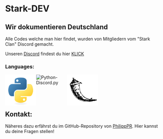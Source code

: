 
# Stark-DEV

## Wir dokumentieren Deutschland

Alle Codes welche man hier findet, wurden von Mitgliedern vom "Stark Clan" Discord gemacht.

Unseren [Discord](https://discord.com/invite/w6nyGvmnjz) findest du hier [KLICK](https://discord.com/invite/w6nyGvmnjz)

### Languages:
<img align="left" alt="Python" width="100px" src="https://github.com/devicons/devicon/blob/master/icons/python/python-original.svg" />
<img align="left" alt="Python-Discord.py" width="100px" src="https://discordpy.readthedocs.io/en/stable/_static/discord_py_logo.ico" />
<img align="left" alt="Python-Flask" width="100px" src="https://github.com/devicons/devicon/blob/master/icons/flask/flask-original.svg" />

<br /><br /><br /><br /><br />


## Kontakt:

Näheres dazu erfährst du im GitHub-Repository von [PhilippPR](https://github.com/PhilippPR). Hier kannst du deine Fragen stellen!